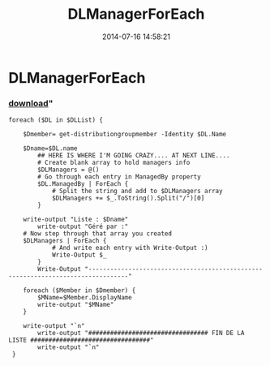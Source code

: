 ﻿---
pid:            5309
parent:         0
children:       
poster:         kittz
title:          DLManagerForEach
date:           2014-07-16 14:58:21
format:         posh
---

# DLManagerForEach

### [download](5309.ps1)"



```posh
foreach ($DL in $DLList) {
 
    $Dmember= get-distributiongroupmember -Identity $DL.Name
 
    $Dname=$DL.name
        ## HERE IS WHERE I'M GOING CRAZY.... AT NEXT LINE....
		# Create blank array to hold managers info
		$DLManagers = @()
		# Go through each entry in ManagedBy property
		$DL.ManagedBy | ForEach {
			# Split the string and add to $DLManagers array
			$DLManagers += $_.ToString().Split("/")[0]
		}
 
    write-output "Liste : $Dname"
        write-output "Géré par :"
	# Now step through that array you created
	$DLManagers | ForEach {
			# And write each entry with Write-Output :)
			Write-Output $_
		}
        Write-Output "---------------------------------------------------------------------------------"
 
    foreach ($Member in $Dmember) {
        $MName=$Member.DisplayName
        write-output "$MName"
    }
 
    write-output "`n"
        write-output "################################# FIN DE LA LISTE #################################"
        write-output "`n"
 }
```
